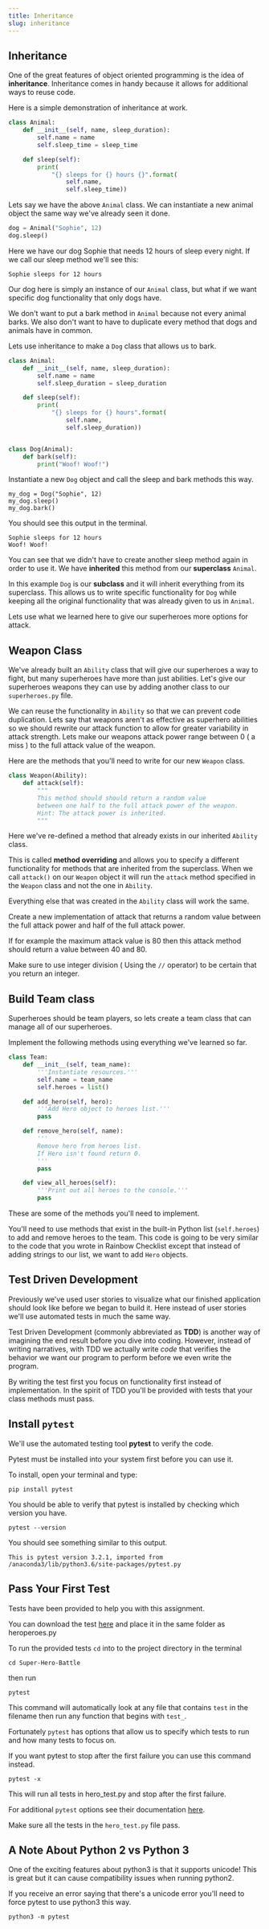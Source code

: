 ```yaml
---
title: Inheritance
slug: inheritance
---
```


## Inheritance
One of the great features of object oriented programming is the idea of **inheritance**. Inheritance comes in handy because it allows for additional ways to reuse code.

Here is a simple demonstration of inheritance at work.

```python
class Animal:
    def __init__(self, name, sleep_duration):
        self.name = name
        self.sleep_time = sleep_time

    def sleep(self):
        print(
            "{} sleeps for {} hours {}".format(
                self.name,
                self.sleep_time))
```

Lets say we have the above `Animal` class. We can instantiate a new animal object the same way we've already seen it done.

```python
dog = Animal("Sophie", 12)
dog.sleep()
```

Here we have our dog Sophie that needs 12 hours of sleep every night. If we call our sleep method we'll see this:

```
Sophie sleeps for 12 hours
```

Our dog here is simply an instance of our `Animal` class, but what if we want specific dog functionality that only dogs have.

We don't want to put a bark method in `Animal` because not every animal barks. We also don't want to have to duplicate every method that dogs and animals have in common.

Lets use inheritance to make a `Dog` class that allows us to bark.

```python
class Animal:
    def __init__(self, name, sleep_duration):
        self.name = name
        self.sleep_duration = sleep_duration

    def sleep(self):
        print(
            "{} sleeps for {} hours".format(
                self.name,
                self.sleep_duration))


class Dog(Animal):
    def bark(self):
        print("Woof! Woof!")
```

Instantiate a new `Dog` object and call the sleep and bark methods this way.

```
my_dog = Dog("Sophie", 12)
my_dog.sleep()
my_dog.bark()
```

You should see this output in the terminal.

```
Sophie sleeps for 12 hours
Woof! Woof!
```

You can see that we didn't have to create another sleep method again in order to use it. We have **inherited** this method from our **superclass** `Animal`.

In this example `Dog` is our **subclass** and it will inherit everything from its superclass. This allows us to write specific functionality for `Dog` while keeping all the original functionality that was already given to us in `Animal`.

Lets use what we learned here to give our superheroes more options for attack.

## Weapon Class
We've already built an `Ability` class that will give our superheroes a way to fight, but many superheroes have more than just abilities. Let's give our superheroes weapons they can use by adding another class to our `superheroes.py` file.

We can reuse the functionality in `Ability` so that we can prevent code duplication. Lets say that weapons aren't as effective as superhero abilities so we should rewrite our attack function to allow for greater variability in attack strength. Lets make our weapons attack power range between 0 ( a miss ) to the full attack value of the weapon.

Here are the methods that you'll need to write for our new `Weapon` class.

```python
class Weapon(Ability):
    def attack(self):
        """
        This method should should return a random value
        between one half to the full attack power of the weapon.
        Hint: The attack power is inherited.
        """
```

Here we've re-defined a method that already exists in our inherited `Ability` class.

This is called **method overriding** and allows you to specify a different functionality for methods that are inherited from the superclass. When we call `attack()` on our `Weapon` object it will run the `attack` method specified in the `Weapon` class and not the one in `Ability`.

Everything else that was created in the `Ability` class will work the same.

Create a new implementation of attack that returns a random value between the full attack power and half of the full attack power.

If for example the maximum attack value is 80 then this attack method should return a value between 40 and 80.

Make sure to use integer division ( Using the `//` operator) to be certain that you return an integer.

## Build Team class
Superheroes should be team players, so lets create a team class that can manage all of our superheroes.

Implement the following methods using everything we've learned so far.

```python
class Team:
    def __init__(self, team_name):
        '''Instantiate resources.'''
        self.name = team_name
        self.heroes = list()

    def add_hero(self, hero):
        '''Add Hero object to heroes list.'''
        pass

    def remove_hero(self, name):
        '''
        Remove hero from heroes list.
        If Hero isn't found return 0.
        '''
        pass

    def view_all_heroes(self):
        '''Print out all heroes to the console.'''
        pass

```

These are some of the methods you'll need to implement.

You'll need to use methods that exist in the built-in Python list (`self.heroes`) to add and remove heroes to the team. This code is going to be very similar to the code that you wrote in Rainbow Checklist except that instead of adding strings to our list, we want to add `Hero` objects.

## Test Driven Development
Previously we've used user stories to visualize what our finished application should look like before we began to build it. Here instead of user stories we'll use automated tests in much the same way.

Test Driven Development (commonly abbreviated as **TDD**) is another way of imagining the end result before you dive into coding. However, instead of writing narratives, with TDD we actually write *code* that verifies the behavior we want our program to perform before we even write the program.

By writing the test first you focus on functionality first instead of implementation. In the spirit of TDD you'll be provided with tests that your class methods must pass.

## Install `pytest`
We'll use the automated testing tool **pytest** to verify the code.

Pytest must be installed into your system first before you can use it.

To install, open your terminal and type:

```
pip install pytest
```

You should be able to verify that pytest is installed by checking which version you have.

```
pytest --version
```

You should see something similar to this output.

```
This is pytest version 3.2.1, imported from /anaconda3/lib/python3.6/site-packages/pytest.py
```

## Pass Your First Test
Tests have been provided to help you with this assignment.

You can download the test [here](https://github.com/MakeSchool-Tutorials/Superhero-Team-Dueler/blob/master/hero_test.py) and place it in the same folder as heroperoes.py

To run the provided tests `cd` into to the project directory in the terminal

```
cd Super-Hero-Battle
```
 then run

```
pytest
```

This command will automatically look at any file that contains `test` in the filename then run any function that begins with `test_`.

Fortunately `pytest` has options that allow us to specify which tests to run and how many tests to focus on.

If you want pytest to stop after the first failure you can use this command instead.

```
pytest -x
```

This will run all tests in hero_test.py and stop after the first failure.

For additional `pytest` options see their documentation [here](https://docs.pytest.org/en/latest/usage.html).

Make sure all the tests in the `hero_test.py` file pass.

## A Note About Python 2 vs Python 3
One of the exciting features about python3 is that it supports unicode! This is great but it can cause compatibility issues when running python2.

If you receive an error saying that there's a unicode error you'll need to force pytest to use python3 this way.

`python3 -m pytest`
